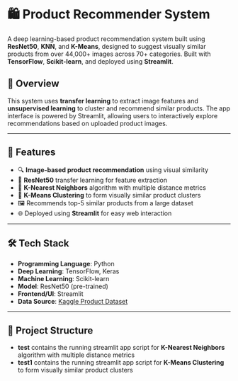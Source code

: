 # 🛍️ Product Recommender System

A deep learning-based product recommendation system built using **ResNet50**, **KNN**, and **K-Means**, designed to suggest visually similar products from over 44,000+ images across 70+ categories. Built with **TensorFlow**, **Scikit-learn**, and deployed using **Streamlit**.

## 📌 Overview

This system uses **transfer learning** to extract image features and **unsupervised learning** to cluster and recommend similar products. The app interface is powered by Streamlit, allowing users to interactively explore recommendations based on uploaded product images.

---

## 🚀 Features

- 🔍 **Image-based product recommendation** using visual similarity
- 🧠 **ResNet50** transfer learning for feature extraction
- 🧪 **K-Nearest Neighbors** algorithm with multiple distance metrics
- 🧩 **K-Means Clustering** to form visually similar product clusters
- 🖼️ Recommends top-5 similar products from a large dataset
- 🌐 Deployed using **Streamlit** for easy web interaction

---

## 🛠 Tech Stack

- **Programming Language**: Python
- **Deep Learning**: TensorFlow, Keras
- **Machine Learning**: Scikit-learn
- **Model**: ResNet50 (pre-trained)
- **Frontend/UI**: Streamlit
- **Data Source**: [Kaggle Product Dataset](https://www.kaggle.com/datasets/paramaggarwal/fashion-product-images-dataset)

---

## 📁 Project Structure
- **test** contains the running streamlit app script for **K-Nearest Neighbors** algorithm with multiple distance metrics
- **test1** contains the running streamlit app script for **K-Means Clustering** to form visually similar product clusters

